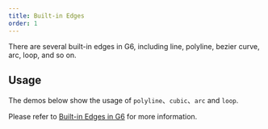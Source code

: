 ```yaml
---
title: Built-in Edges
order: 1
---
```


There are several built-in edges in G6, including line, polyline, bezier curve, arc, loop, and so on.

## Usage

The demos below show the usage of `polyline`、`cubic`、`arc` and `loop`.

Please refer to [Built-in Edges in G6](/zh/docs/manual/middle/elements/edges/defaultEdge) for more information.
